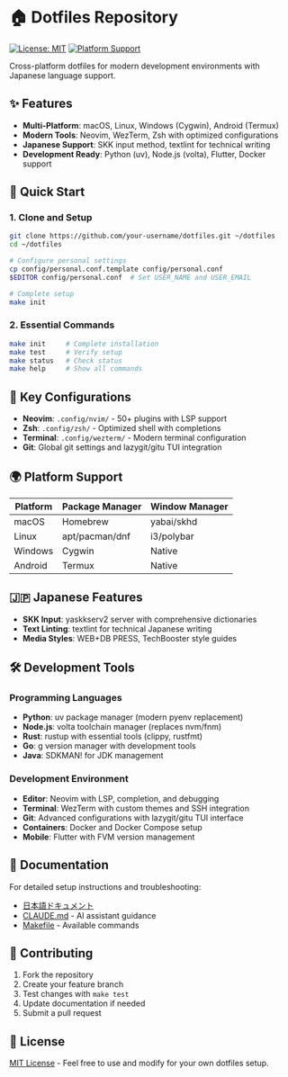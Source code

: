 # 🏠 Dotfiles Repository

[![License: MIT](https://img.shields.io/badge/License-MIT-yellow.svg)](https://opensource.org/licenses/MIT)
[![Platform Support](https://img.shields.io/badge/Platform-macOS%20%7C%20Linux%20%7C%20Windows%20%7C%20Android-blue)](https://github.com)

Cross-platform dotfiles for modern development environments with Japanese language support.

## ✨ Features

- **Multi-Platform**: macOS, Linux, Windows (Cygwin), Android (Termux)
- **Modern Tools**: Neovim, WezTerm, Zsh with optimized configurations
- **Japanese Support**: SKK input method, textlint for technical writing
- **Development Ready**: Python (uv), Node.js (volta), Flutter, Docker support

## 🚀 Quick Start

### 1. Clone and Setup

```bash
git clone https://github.com/your-username/dotfiles.git ~/dotfiles
cd ~/dotfiles

# Configure personal settings
cp config/personal.conf.template config/personal.conf
$EDITOR config/personal.conf  # Set USER_NAME and USER_EMAIL

# Complete setup
make init
```

### 2. Essential Commands

```bash
make init     # Complete installation
make test     # Verify setup
make status   # Check status
make help     # Show all commands
```

## 📁 Key Configurations

- **Neovim**: `.config/nvim/` - 50+ plugins with LSP support
- **Zsh**: `.config/zsh/` - Optimized shell with completions
- **Terminal**: `.config/wezterm/` - Modern terminal configuration
- **Git**: Global git settings and lazygit/gitu TUI integration

## 🌍 Platform Support

| Platform | Package Manager | Window Manager |
|----------|----------------|----------------|
| macOS    | Homebrew       | yabai/skhd     |
| Linux    | apt/pacman/dnf | i3/polybar     |
| Windows  | Cygwin         | Native         |
| Android  | Termux         | Native         |

## 🇯🇵 Japanese Features

- **SKK Input**: yaskkserv2 server with comprehensive dictionaries
- **Text Linting**: textlint for technical Japanese writing
- **Media Styles**: WEB+DB PRESS, TechBooster style guides

## 🛠️ Development Tools

### Programming Languages
- **Python**: uv package manager (modern pyenv replacement)
- **Node.js**: volta toolchain manager (replaces nvm/fnm)
- **Rust**: rustup with essential tools (clippy, rustfmt)
- **Go**: g version manager with development tools
- **Java**: SDKMAN! for JDK management

### Development Environment
- **Editor**: Neovim with LSP, completion, and debugging
- **Terminal**: WezTerm with custom themes and SSH integration
- **Git**: Advanced configurations with lazygit/gitu TUI interface
- **Containers**: Docker and Docker Compose setup
- **Mobile**: Flutter with FVM version management

## 📖 Documentation

For detailed setup instructions and troubleshooting:
- [日本語ドキュメント](README.ja.md)
- [CLAUDE.md](CLAUDE.md) - AI assistant guidance
- [Makefile](Makefile) - Available commands

## 🤝 Contributing

1. Fork the repository
2. Create your feature branch
3. Test changes with `make test`
4. Update documentation if needed
5. Submit a pull request

## 📄 License

[MIT License](LICENSE) - Feel free to use and modify for your own dotfiles setup.